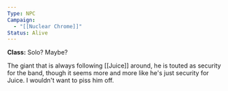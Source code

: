 ```yaml
---
Type: NPC
Campaign:
  - "[[Nuclear Chrome]]"
Status: Alive
---
```

**Class:** Solo? Maybe?

The giant that is always following [[Juice]] around, he is touted as security for the band, though it seems more and more like he's just security for Juice. I wouldn't want to piss him off.